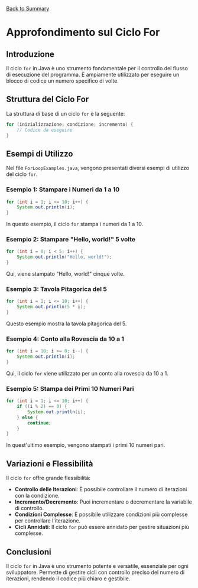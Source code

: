 [Back to Summary](../Summary.md)

# Approfondimento sul Ciclo For

## Introduzione
Il ciclo `for` in Java è uno strumento fondamentale per il controllo del flusso di esecuzione del programma. È ampiamente utilizzato per eseguire un blocco di codice un numero specifico di volte.

## Struttura del Ciclo For
La struttura di base di un ciclo `for` è la seguente:
```java
for (inizializzazione; condizione; incremento) {
    // Codice da eseguire
}
```

## Esempi di Utilizzo
Nel file `ForLoopExamples.java`, vengono presentati diversi esempi di utilizzo del ciclo `for`.

### Esempio 1: Stampare i Numeri da 1 a 10
```java
for (int i = 1; i <= 10; i++) {
    System.out.println(i);
}
```
In questo esempio, il ciclo `for` stampa i numeri da 1 a 10.

### Esempio 2: Stampare "Hello, world!" 5 volte
```java
for (int i = 0; i < 5; i++) {
    System.out.println("Hello, world!");
}
```
Qui, viene stampato "Hello, world!" cinque volte.

### Esempio 3: Tavola Pitagorica del 5
```java
for (int i = 1; i <= 10; i++) {
    System.out.println(5 * i);
}
```
Questo esempio mostra la tavola pitagorica del 5.

### Esempio 4: Conto alla Rovescia da 10 a 1
```java
for (int i = 10; i >= 0; i--) {
    System.out.println(i);
}
```
Qui, il ciclo `for` viene utilizzato per un conto alla rovescia da 10 a 1.

### Esempio 5: Stampa dei Primi 10 Numeri Pari
```java
for (int i = 1; i <= 10; i++) {
    if ((i % 2) == 0) {
        System.out.println(i);
    } else {
        continue;
    }
}
```
In quest'ultimo esempio, vengono stampati i primi 10 numeri pari.

## Variazioni e Flessibilità
Il ciclo `for` offre grande flessibilità:
- **Controllo delle Iterazioni**: È possibile controllare il numero di iterazioni con la condizione.
- **Incremento/Decremento**: Puoi incrementare o decrementare la variabile di controllo.
- **Condizioni Complesse**: È possibile utilizzare condizioni più complesse per controllare l'iterazione.
- **Cicli Annidati**: Il ciclo `for` può essere annidato per gestire situazioni più complesse.

## Conclusioni
Il ciclo `for` in Java è uno strumento potente e versatile, essenziale per ogni sviluppatore. Permette di gestire cicli con controllo preciso del numero di iterazioni, rendendo il codice più chiaro e gestibile.

